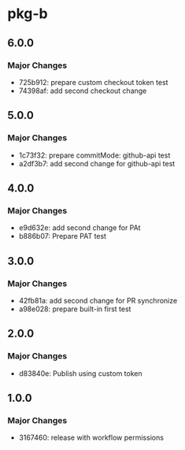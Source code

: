 # pkg-b

## 6.0.0

### Major Changes

- 725b912: prepare custom checkout token test
- 74398af: add second checkout change

## 5.0.0

### Major Changes

- 1c73f32: prepare commitMode: github-api test
- a2df3b7: add second change for github-api test

## 4.0.0

### Major Changes

- e9d632e: add second change for PAt
- b886b07: Prepare PAT test

## 3.0.0

### Major Changes

- 42fb81a: add second change for PR synchronize
- a98e028: prepare built-in first test

## 2.0.0

### Major Changes

- d83840e: Publish using custom token

## 1.0.0

### Major Changes

- 3167460: release with workflow permissions
